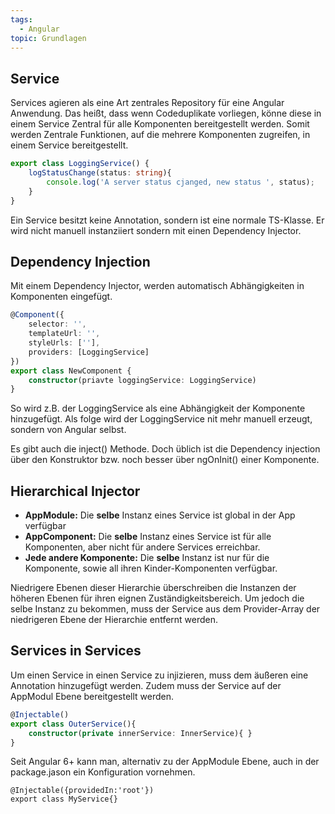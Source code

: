 ```yaml
---
tags:
  - Angular
topic: Grundlagen
---
```

## Service
Services agieren als eine Art zentrales Repository für eine Angular Anwendung. Das heißt, dass wenn Codeduplikate vorliegen, könne diese in einem Service Zentral für alle Komponenten bereitgestellt werden. 
Somit werden Zentrale Funktionen, auf die mehrere Komponenten zugreifen, in einem Service bereitgestellt.

```ts
export class LoggingService() {
	logStatusChange(status: string){
		console.log('A server status cjanged, new status ', status);
	}
}
```
Ein Service besitzt keine Annotation, sondern ist eine normale TS-Klasse. Er wird nicht manuell instanziiert sondern mit einen Dependency Injector. 
## Dependency Injection 
Mit einem Dependency Injector, werden automatisch Abhängigkeiten in Komponenten eingefügt. 
```ts
@Component({
	selector: '',
	templateUrl: '',
	styleUrls: [''],
	providers: [LoggingService]
})
export class NewComponent {
	constructor(priavte loggingService: LoggingService)
}
```
So wird z.B. der LoggingService als eine Abhängigkeit der Komponente hinzugefügt. Als folge wird der LoggingService nit mehr manuell erzeugt, sondern von Angular selbst. 

Es gibt auch die inject() Methode. Doch üblich ist die Dependency injection über den Konstruktor bzw. noch besser über ngOnInit() einer Komponente.

## Hierarchical Injector
+ **AppModule:** Die **selbe** Instanz eines Service ist global in der App verfügbar
+ **AppComponent:** Die **selbe** Instanz eines Service ist für alle Komponenten, aber nicht für andere Services erreichbar.
+ **Jede andere Komponente:** Die **selbe** Instanz ist nur für die Komponente, sowie all ihren Kinder-Komponenten verfügbar.

Niedrigere Ebenen dieser Hierarchie überschreiben die Instanzen der höheren Ebenen für ihren eignen Zuständigkeitsbereich. 
Um jedoch die selbe Instanz zu bekommen, muss der Service aus dem Provider-Array der niedrigeren Ebene der Hierarchie entfernt werden.


## Services in Services
Um einen Service in einen Service zu injizieren, muss dem äußeren eine Annotation hinzugefügt werden. Zudem muss der Service auf der AppModul Ebene bereitgestellt werden. 
```ts
@Injectable()
export class OuterService(){
	constructor(private innerService: InnerService){ }
}
```

Seit Angular 6+ kann man, alternativ zu der AppModule Ebene, auch in der package.jason ein Konfiguration vornehmen. 
```jason
@Injectable({providedIn:'root'})
export class MyService{}
```
